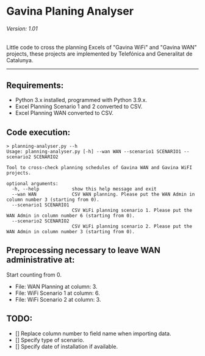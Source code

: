 # Gavina Planing Analyser
###### Version: 1.01

Little code to cross the planning Excels of "Gavina WiFi" and "Gavina WAN" projects, these projects are implemented by Telefónica and Generalitat de Catalunya.

---

## Requirements: 
- Python 3.x installed, programmed with Python 3.9.x.
- Excel Planning Scenario 1 and 2 converted to CSV.
- Excel Planning WAN converted to CSV.

## Code execution:
```
> planning-analyser.py --h
Usage: planning-analyser.py [-h] --wan WAN --scenario1 SCENARIO1 --scenario2 SCENARIO2

Tool to cross-check planning schedules of Gavina WAN and Gavina WiFI projects.

optional arguments:
  -h, --help            show this help message and exit
  --wan WAN             CSV WAN planning. Please put the WAN Admin in column number 3 (starting from 0).
  --scenario1 SCENARIO1
                        CSV WiFi planning scenario 1. Please put the WAN Admin in column number 6 (starting from 0).
  --scenario2 SCENARIO2
                        CSV WiFi planning scenario 2. Please put the WAN Admin in column number 3 (starting from 0).
```
## Preprocessing necessary to leave WAN administrative at:
Start counting from 0.
- File: WAN Planning at column: 3.
- File: WiFi Scenario 1 at column: 6.
- File: WiFi Scenario 2 at column: 3.

## TODO:
- [] Replace column number to field name when importing data.
- [] Specify type of scenario.
- [] Specify date of installation if available.
